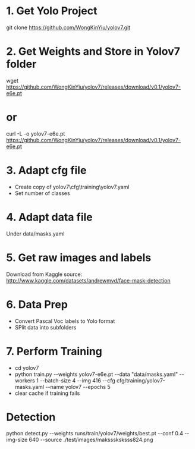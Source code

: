 # 1. Get Yolo Project
git clone https://github.com/WongKinYiu/yolov7.git

# 2. Get Weights and Store in Yolov7 folder
wget https://github.com/WongKinYiu/yolov7/releases/download/v0.1/yolov7-e6e.pt
# or
curl -L -o yolov7-e6e.pt https://github.com/WongKinYiu/yolov7/releases/download/v0.1/yolov7-e6e.pt

# 3. Adapt cfg file
- Create copy of yolov7\cfg\training\yolov7.yaml
- Set number of classes

# 4. Adapt data file
Under data/masks.yaml

# 5. Get raw images and labels
Download from Kaggle
source: http://www.kaggle.com/datasets/andrewmvd/face-mask-detection

# 6. Data Prep
- Convert Pascal Voc labels to Yolo format
- SPlit data into subfolders

# 7. Perform Training
- cd yolov7
- python train.py --weights yolov7-e6e.pt --data "data/masks.yaml" --workers 1 --batch-size 4 --img 416 --cfg cfg/training/yolov7-masks.yaml --name yolov7 --epochs 5
- clear cache if training fails

# Detection
python detect.py --weights runs/train/yolov7/weights/best.pt --conf 0.4 --img-size 640 --source ./test/images/maksssksksss824.png